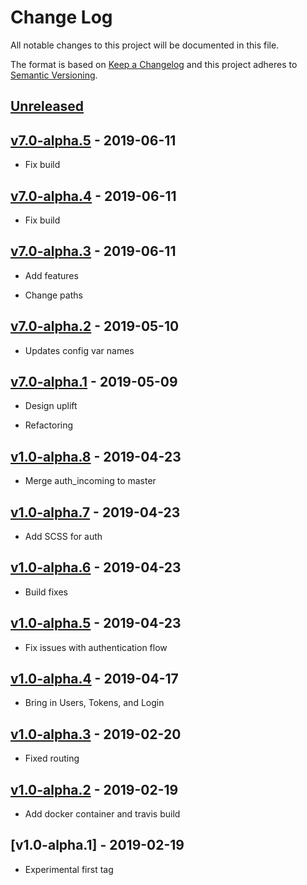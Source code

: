 # Change Log

All notable changes to this project will be documented in this file.

The format is based on [Keep a Changelog](http://keepachangelog.com/)
and this project adheres to [Semantic Versioning](http://semver.org/).

## [Unreleased]

## [v7.0-alpha.5] - 2019-06-11

- Fix build

## [v7.0-alpha.4] - 2019-06-11

- Fix build

## [v7.0-alpha.3] - 2019-06-11

- Add features

- Change paths

## [v7.0-alpha.2] - 2019-05-10

- Updates config var names

## [v7.0-alpha.1] - 2019-05-09

- Design uplift

- Refactoring

## [v1.0-alpha.8] - 2019-04-23

- Merge auth_incoming to master

## [v1.0-alpha.7] - 2019-04-23

- Add SCSS for auth

## [v1.0-alpha.6] - 2019-04-23

- Build fixes

## [v1.0-alpha.5] - 2019-04-23

- Fix issues with authentication flow

## [v1.0-alpha.4] - 2019-04-17

- Bring in Users, Tokens, and Login

## [v1.0-alpha.3] - 2019-02-20

- Fixed routing

## [v1.0-alpha.2] - 2019-02-19

- Add docker container and travis build

## [v1.0-alpha.1] - 2019-02-19

- Experimental first tag

[unreleased]: https://github.com/gchq/stroom-auth/compare/v7.0-alpha.5...master
[v7.0-alpha.5]: https://github.com/gchq/stroom-auth/compare/v7.0-alpha.4...v7.0-alpha.5
[v7.0-alpha.4]: https://github.com/gchq/stroom-auth/compare/v7.0-alpha.3...v7.0-alpha.4
[v7.0-alpha.3]: https://github.com/gchq/stroom-auth/compare/v7.0-alpha.2...v7.0-alpha.3
[v7.0-alpha.2]: https://github.com/gchq/stroom-auth/compare/v7.0-alpha.1...v7.0-alpha.2
[v7.0-alpha.1]: https://github.com/gchq/stroom-auth/compare/v1.0-alpha.8...v7.0-alpha.1
[v1.0-alpha.8]: https://github.com/gchq/stroom-auth/compare/v1.0-alpha.7...v1.0-alpha.8
[v1.0-alpha.7]: https://github.com/gchq/stroom-auth/compare/v1.0-alpha.6...v1.0-alpha.7
[v1.0-alpha.6]: https://github.com/gchq/stroom-auth/compare/v1.0-alpha.5...v1.0-alpha.6
[v1.0-alpha.5]: https://github.com/gchq/stroom-auth/compare/v1.0-alpha.4...v1.0-alpha.5
[v1.0-alpha.4]: https://github.com/gchq/stroom-auth/compare/v1.0-alpha.3...v1.0-alpha.4
[v1.0-alpha.3]: https://github.com/gchq/stroom-auth/compare/v1.0-alpha.2...v1.0-alpha.3
[v1.0-alpha.2]: https://github.com/gchq/stroom-auth/compare/v1.0-alpha.1...v1.0-alpha.2
